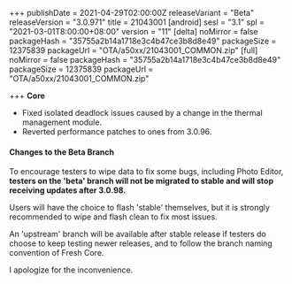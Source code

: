 +++
publishDate = 2021-04-29T02:00:00Z
releaseVariant = "Beta"
releaseVersion = "3.0.971"
title = 21043001
[android]
sesl = "3.1"
spl = "2021-03-01T8:00:00+08:00"
version = "11"
[delta]
noMirror = false
packageHash = "35755a2b14a1718e3c4b47ce3b8d8e49"
packageSize = 12375839
packageUrl = "OTA/a50xx/21043001_COMMON.zip"
[full]
noMirror = false
packageHash = "35755a2b14a1718e3c4b47ce3b8d8e49"
packageSize = 12375839
packageUrl = "OTA/a50xx/21043001_COMMON.zip"

+++
**Core**

* Fixed isolated deadlock issues caused by a change in the thermal management module.
* Reverted performance patches to ones from 3.0.96.

#### Changes to the Beta Branch

To encourage testers to wipe data to fix some bugs, including Photo Editor, **testers on the 'beta' branch will not be migrated to stable and will stop receiving updates after 3.0.98.**

Users will have the choice to flash 'stable' themselves, but it is strongly recommended to wipe and flash clean to fix most issues.

An 'upstream' branch will be available after stable release if testers do choose to keep testing newer releases, and to follow the branch naming convention of Fresh Core.

I apologize for the inconvenience.